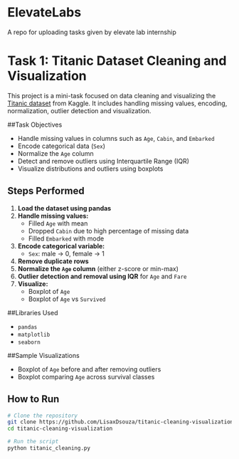 # ElevateLabs
A repo for uploading tasks given by elevate lab internship

# Task 1: Titanic Dataset Cleaning and Visualization

This project is a mini-task focused on data cleaning and visualizing the [Titanic dataset](https://www.kaggle.com/c/titanic/data) from Kaggle. It includes handling missing values, encoding, normalization, outlier detection and visualization.

##Task Objectives

- Handle missing values in columns such as `Age`, `Cabin`, and `Embarked`
- Encode categorical data (`Sex`)
- Normalize the `Age` column
- Detect and remove outliers using Interquartile Range (IQR)
- Visualize distributions and outliers using boxplots

## Steps Performed

1. **Load the dataset using pandas**
2. **Handle missing values:**
   - Filled `Age` with mean
   - Dropped `Cabin` due to high percentage of missing data
   - Filled `Embarked` with mode
3. **Encode categorical variable:**
   - `Sex`: male → 0, female → 1
4. **Remove duplicate rows**
5. **Normalize the `Age` column** (either z-score or min-max)
6. **Outlier detection and removal using IQR** for `Age` and `Fare`
7. **Visualize:**
   - Boxplot of `Age`
   - Boxplot of `Age` vs `Survived`

##Libraries Used

- `pandas`
- `matplotlib`
- `seaborn`

##Sample Visualizations

- Boxplot of `Age` before and after removing outliers
- Boxplot comparing `Age` across survival classes

## How to Run

```bash
# Clone the repository
git clone https://github.com/LisaxDsouza/titanic-cleaning-visualization.git
cd titanic-cleaning-visualization

# Run the script
python titanic_cleaning.py

